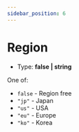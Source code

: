 ```yaml
---
sidebar_position: 6
---
```


# Region

-   Type: **false | string**

One of:

-   `false` - Region free
-   `"jp"` - Japan
-   `"us"` - USA
-   `"eu"` - Europe
-   `"ko"` - Korea
